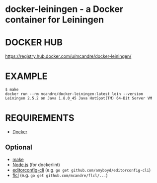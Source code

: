 # docker-leiningen - a Docker container for Leiningen

# DOCKER HUB

https://registry.hub.docker.com/u/mcandre/docker-leiningen/

# EXAMPLE

```
$ make
docker run --rm mcandre/docker-leiningen:latest lein --version
Leiningen 2.5.2 on Java 1.8.0_45 Java HotSpot(TM) 64-Bit Server VM
```

# REQUIREMENTS

* [Docker](https://www.docker.com/)

## Optional

* [make](http://www.gnu.org/software/make/)
* [Node.js](https://nodejs.org/en/) (for dockerlint)
* [editorconfig-cli](https://github.com/amyboyd/editorconfig-cli) (e.g. `go get github.com/amyboyd/editorconfig-cli`)
* [flcl](https://github.com/mcandre/flcl) (e.g. `go get github.com/mcandre/flcl/...`)
